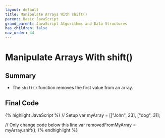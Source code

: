 ```yaml
---
layout: default
title: Manipulate Arrays With shift()
parent: Basic JavaScript
grand_parent: JavaScript Algorithms and Data Structures
has_children: false
nav_order: 44
---
```

# Manipulate Arrays With shift()
## Summary
- The `shift()` function removes the first value from an array.

## Final Code

{% highlight JavaScript %}
// Setup
var myArray = [["John", 23], ["dog", 3]];

// Only change code below this line
var removedFromMyArray = myArray.shift();
{% endhighlight %}